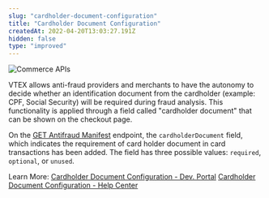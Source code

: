 ```yaml
---
slug: "cardholder-document-configuration"
title: "Cardholder Document Configuration"
createdAt: 2022-04-20T13:03:27.191Z
hidden: false
type: "improved"
---
```


![Commerce APIs](https://img.shields.io/badge/-Commerce%20APIs-brightgreen)

VTEX allows anti-fraud providers and merchants to have the autonomy to decide whether an identification document from the cardholder (example: CPF, Social Security) will be required during fraud analysis. This functionality is applied through a field called "cardholder document" that can be shown on the checkout page.

On the [GET Antifraud Manifest](https://developers.vtex.com/vtex-rest-api/reference/manifest) endpoint, the `cardholderDocument` field, which indicates the requirement of card holder document in card transactions has been added. The field has three possible values: `required`, `optional`, or `unused`.

Learn More:
[Cardholder Document Configuration - Dev. Portal](https://developers.vtex.com/vtex-rest-api/docs/cardholder-document-configuration)
[Cardholder Document Configuration - Help Center](https://help.vtex.com/en/tutorial/antifraud-provider--4aZtmdpgFikcsQomWyqAOq#cardholder-document-configuration)